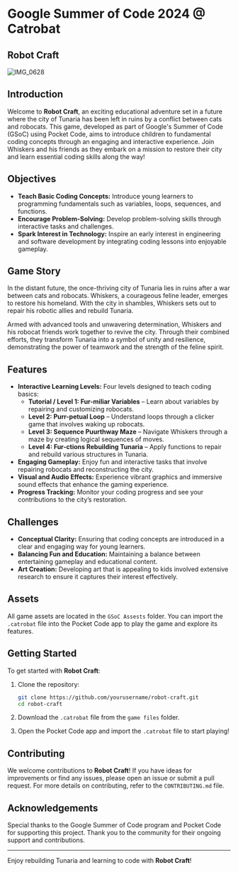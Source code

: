 # Google Summer of Code 2024 @ Catrobat

## Robot Craft
![IMG_0628](https://github.com/user-attachments/assets/f815f856-9655-4eee-bc37-01dd3c9140b9)


## Introduction

Welcome to **Robot Craft**, an exciting educational adventure set in a future where the city of Tunaria has been left in ruins by a conflict between cats and robocats. This game, developed as part of Google's Summer of Code (GSoC) using Pocket Code, aims to introduce children to fundamental coding concepts through an engaging and interactive experience. Join Whiskers and his friends as they embark on a mission to restore their city and learn essential coding skills along the way!

## Objectives

- **Teach Basic Coding Concepts:** Introduce young learners to programming fundamentals such as variables, loops, sequences, and functions.
- **Encourage Problem-Solving:** Develop problem-solving skills through interactive tasks and challenges.
- **Spark Interest in Technology:** Inspire an early interest in engineering and software development by integrating coding lessons into enjoyable gameplay.

## Game Story

In the distant future, the once-thriving city of Tunaria lies in ruins after a war between cats and robocats. Whiskers, a courageous feline leader, emerges to restore his homeland. With the city in shambles, Whiskers sets out to repair his robotic allies and rebuild Tunaria.

Armed with advanced tools and unwavering determination, Whiskers and his robocat friends work together to revive the city. Through their combined efforts, they transform Tunaria into a symbol of unity and resilience, demonstrating the power of teamwork and the strength of the feline spirit.

## Features

- **Interactive Learning Levels:** Four levels designed to teach coding basics:
  - **Tutorial / Level 1: Fur-miliar Variables** – Learn about variables by repairing and customizing robocats.
  - **Level 2: Purr-petual Loop** – Understand loops through a clicker game that involves waking up robocats.
  - **Level 3: Sequence Puurthway Maze** – Navigate Whiskers through a maze by creating logical sequences of moves.
  - **Level 4: Fur-ctions Rebuilding Tunaria** – Apply functions to repair and rebuild various structures in Tunaria.
- **Engaging Gameplay:** Enjoy fun and interactive tasks that involve repairing robocats and reconstructing the city.
- **Visual and Audio Effects:** Experience vibrant graphics and immersive sound effects that enhance the gaming experience.
- **Progress Tracking:** Monitor your coding progress and see your contributions to the city’s restoration.

## Challenges

- **Conceptual Clarity:** Ensuring that coding concepts are introduced in a clear and engaging way for young learners.
- **Balancing Fun and Education:** Maintaining a balance between entertaining gameplay and educational content.
- **Art Creation:** Developing art that is appealing to kids involved extensive research to ensure it captures their interest effectively.

## Assets

All game assets are located in the `GSoC Assests` folder. You can import the `.catrobat` file into the Pocket Code app to play the game and explore its features.

## Getting Started

To get started with **Robot Craft**:

1. Clone the repository:
    ```bash
    git clone https://github.com/yourusername/robot-craft.git
    cd robot-craft
    ```

2. Download the `.catrobat` file from the `game files` folder.

3. Open the Pocket Code app and import the `.catrobat` file to start playing!

## Contributing

We welcome contributions to **Robot Craft**! If you have ideas for improvements or find any issues, please open an issue or submit a pull request. For more details on contributing, refer to the `CONTRIBUTING.md` file.

## Acknowledgements

Special thanks to the Google Summer of Code program and Pocket Code for supporting this project. Thank you to the community for their ongoing support and contributions.

---

Enjoy rebuilding Tunaria and learning to code with **Robot Craft**!

